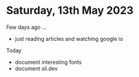 # Saturday, 13th May 2023

Few days ago ...
- just reading articles and watching google io


Today
- document interesting fonts
- document sli.dev
